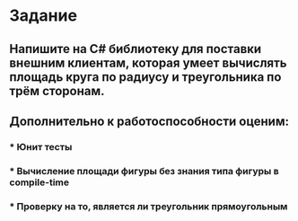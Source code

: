 # Задание
## Напишите на C# библиотеку для поставки внешним клиентам, которая умеет вычислять площадь круга по радиусу и треугольника по трём сторонам. 
## Дополнительно к работоспособности оценим:
### * Юнит тесты
### * Вычисление площади фигуры без знания типа фигуры в compile-time
### * Проверку на то, является ли треугольник прямоугольным
